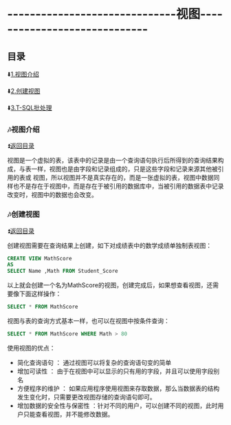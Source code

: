 # ------------------------------视图----------------------------- #


<p id="title"></p>

## 目录 ##

:arrow_down:<a href="#a1">1.视图介绍</a>

:arrow_down:<a href="#a2">2.创建视图</a>

:arrow_down:<a href="#a3">3.T-SQL批处理</a>


<p id="a1"></p>

### :notes:视图介绍 ###

:arrow_double_up:<a href = "#title">返回目录</a>

视图是一个虚拟的表，该表中的记录是由一个查询语句执行后所得到的查询结果构成，与表一样，视图也是由字段和记录组成的，只是这些字段和记录来源其他被引用的表或
视图，所以视图并不是真实存在的，而是一张虚拟的表，视图中数据同样也不是存在于视图中，而是存在于被引用的数据库中，当被引用的数据表中记录改变时，视图中的数据也会改变。

<p id="a2"></p>

### :notes:创建视图 ###

:arrow_double_up:<a href = "#title">返回目录</a>

创建视图需要在查询结果上创建，如下对成绩表中的数学成绩单独制表视图：

```sql
CREATE VIEW MathScore
AS
SELECT Name ,Math FROM Student_Score
```

以上就会创建一个名为MathScore的视图，创建完成后，如果想查看视图，还需要像下面这样操作：

```sql
SELECT * FROM MathScore
```
视图与表的查询方式基本一样，也可以在视图中按条件查询：

```sql
SELECT * FROM MathScore WHERE Math > 80
```

使用视图的优点：

  * 简化查询语句 ： 通过视图可以将复杂的查询语句变的简单
  * 增加可读性 ： 由于在视图中可以显示的只有用的字段，并且可以使用字段别名
  * 方便程序的维护 ： 如果应用程序使用视图来存取数据，那么当数据表的结构发生变化时，只需要更改视图存储的查询语句即可。
  * 增加数据的安全性与保密性 ：针对不同的用户，可以创建不同的视图，此时用户只能查看视图，并不能修改数据。











